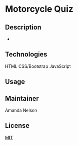 # Motorcycle Quiz
## Description


*

## Technologies
HTML
CSS/Bootstrap
JavaScript

## Usage



## Maintainer
Amanda Nelson

## License
[MIT](https://choosealicense.com/licenses/mit/)